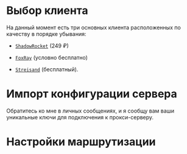 # Выбор клиента
На данный момент есть три основных клиента расположенных по качеству в порядке убывания:

- [`ShadowRocket`](https://apps.apple.com/ru/app/shadowrocket/id932747118) (249 ₽)

- [`FoxRay`](https://apps.apple.com/ua/app/foxray/id6448898396?l=ru) (условно бесплатно) 

- [`Streisand`](https://apps.apple.com/ru/app/streisand/id6450534064?l=ru) (бесплатный).

# Импорт конфигурации сервера
Обратитесь ко мне в личных сообщениях, и я сообщу вам ваши уникальные ключи для подключения к прокси-серверу.

# Настройки маршрутизации

